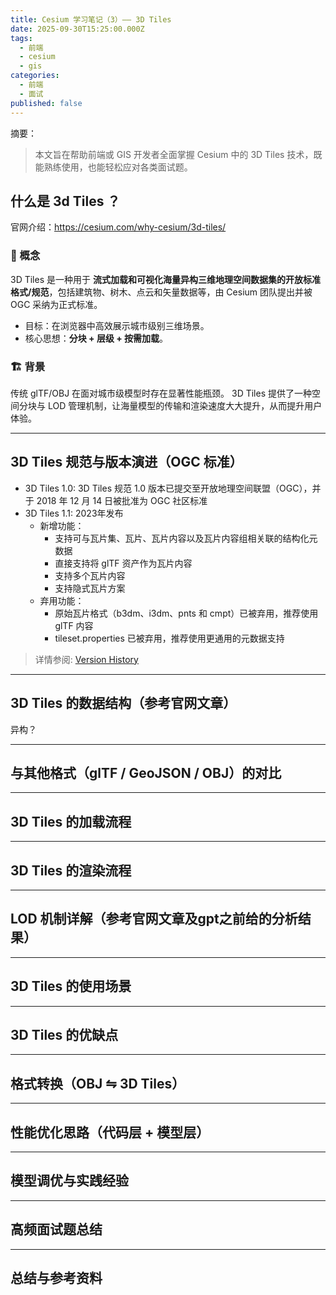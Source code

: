 ```yaml
---
title: Cesium 学习笔记（3）—— 3D Tiles
date: 2025-09-30T15:25:00.000Z
tags: 
  - 前端
  - cesium
  - gis
categories: 
  - 前端
  - 面试
published: false
---
```


摘要：

> 本文旨在帮助前端或 GIS 开发者全面掌握 Cesium 中的 3D Tiles 技术，既能熟练使用，也能轻松应对各类面试题。

## 什么是 3d Tiles ？

官网介绍：https://cesium.com/why-cesium/3d-tiles/

### 🧠 概念
3D Tiles 是一种用于 **流式加载和可视化海量异构三维地理空间数据集的开放标准格式/规范**，包括建筑物、树木、点云和矢量数据等，由 Cesium 团队提出并被 OGC 采纳为正式标准。

- 目标：在浏览器中高效展示城市级别三维场景。
- 核心思想：**分块 + 层级 + 按需加载**。

### 🏗 背景
传统 glTF/OBJ 在面对城市级模型时存在显著性能瓶颈。
3D Tiles 提供了一种空间分块与 LOD 管理机制，让海量模型的传输和渲染速度大大提升，从而提升用户体验。

--- 

## 3D Tiles 规范与版本演进（OGC 标准）
- 3D Tiles 1.0: 3D Tiles 规范 1.0 版本已提交至开放地理空间联盟（OGC），并于 2018 年 12 月 14 日被批准为 OGC 社区标准
- 3D Tiles 1.1: 2023年发布
  - 新增功能：
    - 支持可与瓦片集、瓦片、瓦片内容以及瓦片内容组相关联的结构化元数据
    - 直接支持将 glTF 资产作为瓦片内容
    - 支持多个瓦片内容
    - 支持隐式瓦片方案
  - 弃用功能：
    - 原始瓦片格式（b3dm、i3dm、pnts 和 cmpt）已被弃用，推荐使用 glTF 内容
    - tileset.properties 已被弃用，推荐使用更通用的元数据支持

> 详情参阅: [Version History](https://github.com/CesiumGS/3d-tiles?tab=readme-ov-file#version-history)

---

## 3D Tiles 的数据结构（参考官网文章）
  异构？

---

## 与其他格式（glTF / GeoJSON / OBJ）的对比

---

## 3D Tiles 的加载流程

---

## 3D Tiles 的渲染流程

---

## LOD 机制详解（参考官网文章及gpt之前给的分析结果）

---

## 3D Tiles 的使用场景

---

## 3D Tiles 的优缺点

---

## 格式转换（OBJ ⇋ 3D Tiles）

---

## 性能优化思路（代码层 + 模型层）

---

## 模型调优与实践经验

---

## 高频面试题总结

---

## 总结与参考资料